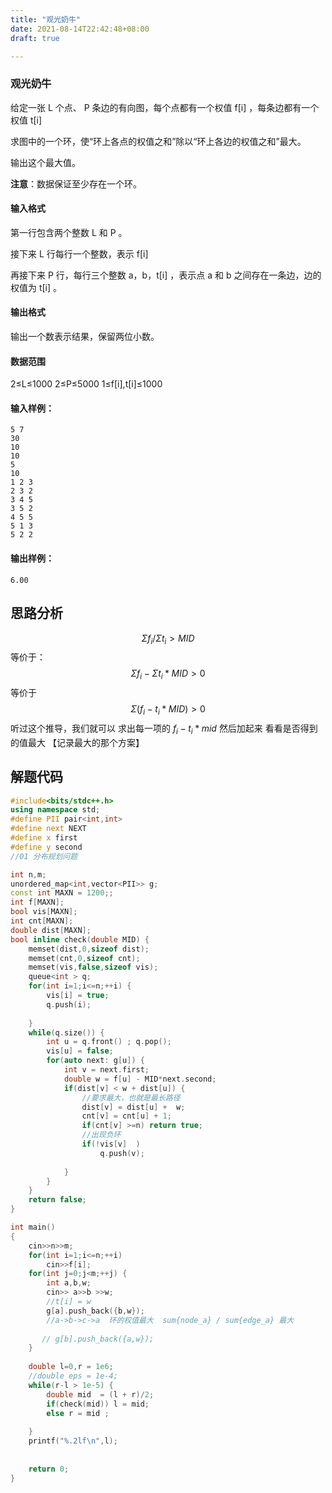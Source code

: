 ```yaml
---
title: "观光奶牛"
date: 2021-08-14T22:42:48+08:00
draft: true

---
```








### 观光奶牛

给定一张 L  个点、 P 条边的有向图，每个点都有一个权值 f[i] ，每条边都有一个权值 t[i] 

求图中的一个环，使“环上各点的权值之和”除以“环上各边的权值之和”最大。

输出这个最大值。

**注意**：数据保证至少存在一个环。

#### 输入格式

第一行包含两个整数 L  和 P 。

接下来 L 行每行一个整数，表示 f[i] 

再接下来 P  行，每行三个整数 a，b，t[i] ，表示点 a 和 b 之间存在一条边，边的权值为 t[i] 。

#### 输出格式

输出一个数表示结果，保留两位小数。

#### 数据范围

2≤L≤1000 
2≤P≤5000 
1≤f[i],t[i]≤1000 

#### 输入样例：

```
5 7
30
10
10
5
10
1 2 3
2 3 2
3 4 5
3 5 2
4 5 5
5 1 3
5 2 2
```

#### 输出样例：

```
6.00
```





## 思路分析




$$
\Sigma {f_i}/ \Sigma{t_i} > MID
$$
等价于：
$$
\Sigma{f_i} - \Sigma{t_i}*MID>0
$$
等价于
$$
\Sigma{ (f_i- t_i*MID) } > 0
$$
听过这个推导，我们就可以  求出每一项的 $f_i - t_i*mid$ 然后加起来 看看是否得到的值最大 【记录最大的那个方案】





 

## 解题代码



```cpp
#include<bits/stdc++.h>
using namespace std;
#define PII pair<int,int>
#define next NEXT
#define x first
#define y second
//01 分布规划问题

int n,m;
unordered_map<int,vector<PII>> g;
const int MAXN = 1200;;
int f[MAXN];
bool vis[MAXN];
int cnt[MAXN];
double dist[MAXN];
bool inline check(double MID) {
    memset(dist,0,sizeof dist);
    memset(cnt,0,sizeof cnt);
    memset(vis,false,sizeof vis);
    queue<int > q;
    for(int i=1;i<=n;++i) {
        vis[i] = true;
        q.push(i);
       
    }
    while(q.size()) {
        int u = q.front() ; q.pop();
        vis[u] = false;
        for(auto next: g[u]) {
            int v = next.first;
            double w = f[u] - MID*next.second;
            if(dist[v] < w + dist[u]) {
                //要求最大，也就是最长路径
                dist[v] = dist[u] +  w;
                cnt[v] = cnt[u] + 1;
                if(cnt[v] >=n) return true;
                //出现负环
                if(!vis[v]  )
                    q.push(v);
                    
            }
        }
    }
    return false;
}

int main()
{
    cin>>n>>m;
    for(int i=1;i<=n;++i)
        cin>>f[i];
    for(int j=0;j<m;++j) {
        int a,b,w;
        cin>> a>>b >>w;
        //t[i] = w
        g[a].push_back({b,w});
        //a->b->c->a  环的权值最大  sum{node_a} / sum{edge_a} 最大
        
       // g[b].push_back({a,w});
    }
    
    double l=0,r = 1e6;
    //double eps = 1e-4;
    while(r-l > 1e-5) {
        double mid  = (l + r)/2;
        if(check(mid)) l = mid;
        else r = mid ;
        
    }
    printf("%.2lf\n",l);
    
    
    return 0;
}
```

